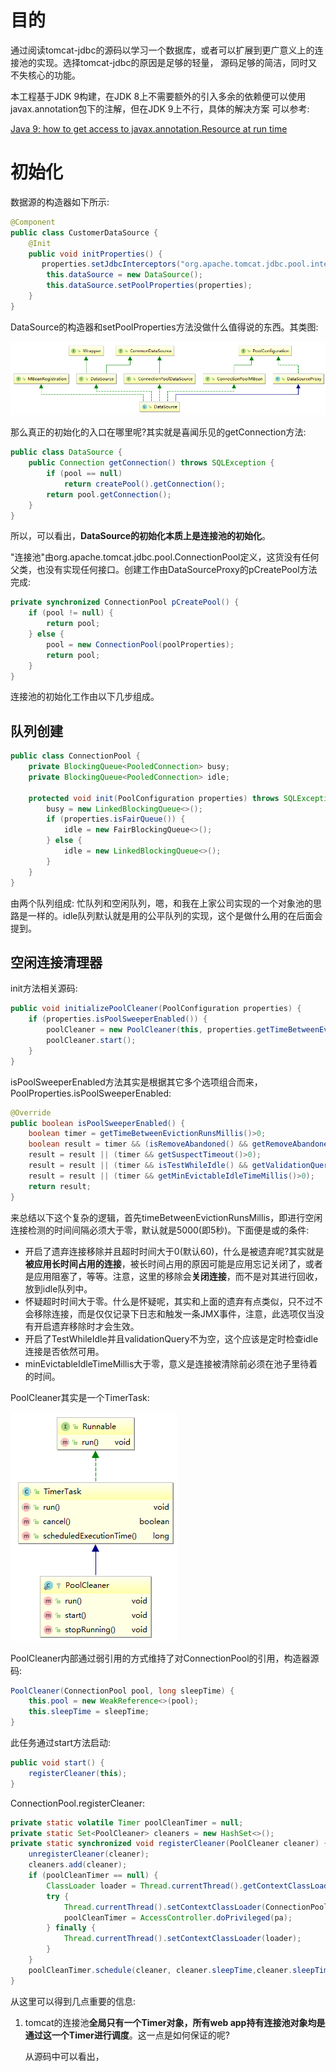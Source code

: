 # 目的

通过阅读tomcat-jdbc的源码以学习一个数据库，或者可以扩展到更广意义上的连接池的实现。选择tomcat-jdbc的原因是足够的轻量，
源码足够的简洁，同时又不失核心的功能。

本工程基于JDK 9构建，在JDK 8上不需要额外的引入多余的依赖便可以使用javax.annotation包下的注解，但在JDK 9上不行，具体的解决方案
可以参考:

[Java 9: how to get access to javax.annotation.Resource at run time](https://stackoverflow.com/questions/46502001/java-9-how-to-get-access-to-javax-annotation-resource-at-run-time)

# 初始化

数据源的构造器如下所示:

```java
@Component
public class CustomerDataSource {
    @Init
    public void initProperties() {
       properties.setJdbcInterceptors("org.apache.tomcat.jdbc.pool.interceptor.ConnectionState;"                + "org.apache.tomcat.jdbc.pool.interceptor.StatementFinalizer");
        this.dataSource = new DataSource();
        this.dataSource.setPoolProperties(properties);
    }
}
```

DataSource的构造器和setPoolProperties方法没做什么值得说的东西。其类图:

![DataSource](images/DataSource.png)

那么真正的初始化的入口在哪里呢?其实就是喜闻乐见的getConnection方法:

```java
public class DataSource {
    public Connection getConnection() throws SQLException {
        if (pool == null)
            return createPool().getConnection();
        return pool.getConnection();
    }
}
```

所以，可以看出，**DataSource的初始化本质上是连接池的初始化**。

"连接池"由org.apache.tomcat.jdbc.pool.ConnectionPool定义，这货没有任何父类，也没有实现任何接口。创建工作由DataSourceProxy的pCreatePool方法完成:

```java
private synchronized ConnectionPool pCreatePool() {
    if (pool != null) {
        return pool;
    } else {
        pool = new ConnectionPool(poolProperties);
        return pool;
    }
}
```

连接池的初始化工作由以下几步组成。

## 队列创建

```java
public class ConnectionPool {
    private BlockingQueue<PooledConnection> busy;
    private BlockingQueue<PooledConnection> idle;
  
    protected void init(PoolConfiguration properties) throws SQLException {
        busy = new LinkedBlockingQueue<>();
        if (properties.isFairQueue()) {
            idle = new FairBlockingQueue<>();
        } else {
            idle = new LinkedBlockingQueue<>();
        }
    }
}
```

由两个队列组成: 忙队列和空闲队列，嗯，和我在上家公司实现的一个对象池的思路是一样的。idle队列默认就是用的公平队列的实现，这个是做什么用的在后面会提到。

## 空闲连接清理器

init方法相关源码:

```java
public void initializePoolCleaner(PoolConfiguration properties) {
    if (properties.isPoolSweeperEnabled()) {
        poolCleaner = new PoolCleaner(this, properties.getTimeBetweenEvictionRunsMillis());
        poolCleaner.start();
    } 
}
```

isPoolSweeperEnabled方法其实是根据其它多个选项组合而来，PoolProperties.isPoolSweeperEnabled:

```java
@Override
public boolean isPoolSweeperEnabled() {
    boolean timer = getTimeBetweenEvictionRunsMillis()>0;
    boolean result = timer && (isRemoveAbandoned() && getRemoveAbandonedTimeout()>0);
    result = result || (timer && getSuspectTimeout()>0);
    result = result || (timer && isTestWhileIdle() && getValidationQuery()!=null);
    result = result || (timer && getMinEvictableIdleTimeMillis()>0);
    return result;
}
```

来总结以下这个复杂的逻辑，首先timeBetweenEvictionRunsMillis，即进行空闲连接检测的时间间隔必须大于零，默认就是5000(即5秒)。下面便是或的条件:

- 开启了遗弃连接移除并且超时时间大于0(默认60)，什么是被遗弃呢?其实就是**被应用长时间占用的连接**，被长时间占用的原因可能是应用忘记关闭了，或者是应用阻塞了，等等。注意，这里的移除会**关闭连接**，而不是对其进行回收，放到idle队列中。
- 怀疑超时时间大于零。什么是怀疑呢，其实和上面的遗弃有点类似，只不过不会移除连接，而是仅仅记录下日志和触发一条JMX事件，注意，此选项仅当没有开启遗弃移除时才会生效。
- 开启了TestWhileIdle并且validationQuery不为空，这个应该是定时检查idle连接是否依然可用。
- minEvictableIdleTimeMillis大于零，意义是连接被清除前必须在池子里待着的时间。

PoolCleaner其实是一个TimerTask:

![PoolCleaner](images/PoolCleaner.png)

PoolCleaner内部通过弱引用的方式维持了对ConnectionPool的引用，构造器源码:

```java
PoolCleaner(ConnectionPool pool, long sleepTime) {
    this.pool = new WeakReference<>(pool);
    this.sleepTime = sleepTime;
}
```

此任务通过start方法启动:

```java
public void start() {
    registerCleaner(this);
}
```

ConnectionPool.registerCleaner:

```java
private static volatile Timer poolCleanTimer = null;
private static Set<PoolCleaner> cleaners = new HashSet<>();
private static synchronized void registerCleaner(PoolCleaner cleaner) {
    unregisterCleaner(cleaner);
    cleaners.add(cleaner);
    if (poolCleanTimer == null) {
        ClassLoader loader = Thread.currentThread().getContextClassLoader();
        try {
            Thread.currentThread().setContextClassLoader(ConnectionPool.class.getClassLoader());
            poolCleanTimer = AccessController.doPrivileged(pa);
        } finally {
            Thread.currentThread().setContextClassLoader(loader);
        }
    }
    poolCleanTimer.schedule(cleaner, cleaner.sleepTime,cleaner.sleepTime);
}
```

从这里可以得到几点重要的信息:

1. tomcat的连接池**全局只有一个Timer对象，所有web app持有连接池对象均是通过这一个Timer进行调度**。这一点是如何保证的呢?

   从源码中可以看出，

